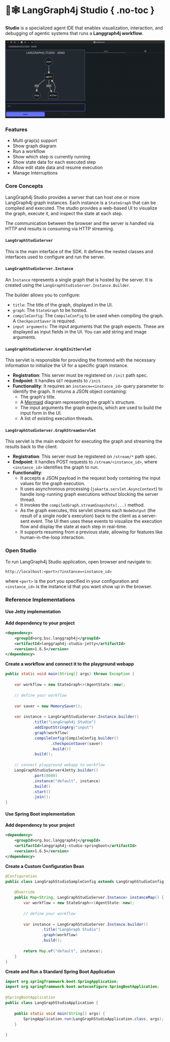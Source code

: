# 🦜🕸️ LangGraph4j Studio { .no-toc }

**Studio** is a specialized agent IDE that enables visualization, interaction, and debugging of agentic systems that runs a **Langgraph4j workflow**.

![result](../images/studio-demo.gif)

### Features

- Multi grap(s) support
- Show graph diagram
- Run a workflow
- Show which step is currently running
- Show state data for each executed step
- Allow edit state data and resume execution
- Manage Interruptions

### Core Concepts

LangGraph4j Studio provides a server that can host one or more LangGraph4j graph instances. Each instance is a `StateGraph` that can be compiled and executed. The studio provides a web-based UI to visualize the graph, execute it, and inspect the state at each step.

The communication between the browser and the server is handled via HTTP and results is consuming via HTTP streaming.

#### `LangGraphStudioServer`

This is the main interface of the SDK. It defines the nested classes and interfaces used to configure and run the server.

#### `LangGraphStudioServer.Instance`

An `Instance` represents a single graph that is hosted by the server. It is created using the `LangGraphStudioServer.Instance.Builder`.

The builder allows you to configure:

-   `title`: The title of the graph, displayed in the UI.
-   `graph`: The `StateGraph` to be hosted.
-   `compileConfig`: The `CompileConfig` to be used when compiling the graph. A `CheckpointSaver` is required.
-   `input arguments`: The input arguments that the graph expects. These are displayed as input fields in the UI. You can add string and image arguments.

#### `LangGraphStudioServer.GraphInitServlet`

This servlet is responsible for providing the frontend with the necessary information to initialize the UI for a specific graph instance.

-   **Registration**: This server must be registered on `/init` path spec.
-   **Endpoint**: It handles `GET` requests to `/init`.
-   **Functionality**: It requires an `instance=<instance_id>` query parameter to identify the graph. It returns a JSON object containing:
    -   The graph's title.
    -   A [Mermaid](https.mermaid.js.org/) diagram representing the graph's structure.
    -   The input arguments the graph expects, which are used to build the input form in the UI.
    -   A list of existing execution threads.

#### `LangGraphStudioServer.GraphStreamServlet`

This servlet is the main endpoint for executing the graph and streaming the results back to the client.

-   **Registration**: This server must be registered on `/stream/*` path spec.
-   **Endpoint**: It handles POST requests to `/stream/<instance_id>`, where `<instance_id>` identifies the graph to run.
-   **Functionality**:
    -   It accepts a JSON payload in the request body containing the input values for the graph execution.
    -   It uses asynchronous processing (`jakarta.servlet.AsyncContext`) to handle long-running graph executions without blocking the server thread.
    -   It invokes the `compiledGraph.streamSnapshots(...)` method.
    -   As the graph executes, this servlet streams each `NodeOutput` (the result of a single node's execution) back to the client as a server-sent event. The UI then uses these events to visualize the execution flow and display the state at each step in real-time.
    -   It supports resuming from a previous state, allowing for features like human-in-the-loop interaction.

### Open Studio

To run LangGraph4j Studio application, open browser and navigate to:

```
http://localhost:<port>/?instance=<instance_id>
```

where `<port>` is the port you specified in your configuration and `<instance_id>` is the instance id that you want show up in the browser.


### Reference Implementations

#### Use Jetty implementation 

**Add dependency to your project**

```xml
<dependency>
    <groupId>org.bsc.langgraph4j</groupId>
    <artifactId>langgraph4j-studio-jetty</artifactId>
    <version>1.6.5</version>
</dependency>
```

**Create a workflow and connect it to the playground webapp**

```java
public static void main(String[] args) throws Exception {

    var workflow = new StateGraph<>(AgentState::new);

    // define your workflow

    var saver = new MemorySaver();

    var instance = LangGraphStudioServer.Instance.builder()
            .title("LangGraph4j Studio")
            .addInputStringArg("input")
            .graph(workflow)
            .compileConfig(CompileConfig.builder()
                    .checkpointSaver(saver)
                    .build())
            .build();

    // connect playground webapp to workflow
    LangGraphStudioServer4Jetty.builder()
            .port(8080)
            .instance("default", instance)
            .build()
            .start()
            .join();
}
```

#### Use Spring Boot implementation 

**Add dependency to your project**

```xml
<dependency>
    <groupId>org.bsc.langgraph4j</groupId>
    <artifactId>langgraph4j-studio-springboot</artifactId>
    <version>1.6.5</version>
</dependency>
```

**Create a Custom Configuration Bean**

```java
@Configuration
public class LangGraphStudioSampleConfig extends LangGraphStudioConfig {

    @Override
    public Map<String, LangGraphStudioServer.Instance> instanceMap() {
        var workflow = new StateGraph<>(AgentState::new);

        // define your workflow

        var instance = LangGraphStudioServer.Instance.builder()
                .title("LangGraph Studio")
                .graph(workflow)
                .build();

        return Map.of("default", instance);
    }
}
```

**Create and Run a Standard Spring Boot Application**

```java
import org.springframework.boot.SpringApplication;
import org.springframework.boot.autoconfigure.SpringBootApplication;

@SpringBootApplication
public class LangGraphStudioApplication {

	public static void main(String[] args) {
		SpringApplication.run(LangGraphStudioApplication.class, args);
	}

}
```

